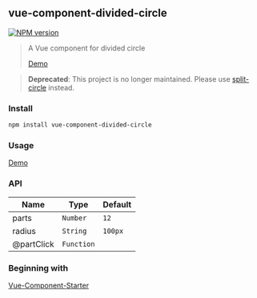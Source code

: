 ## vue-component-divided-circle

[![NPM version](https://img.shields.io/npm/v/vue-component-divided-circle)](https://www.npmjs.com/package/vue-component-divided-circle)

> A Vue component for divided circle
>
> [Demo](https://byronogis.github.io/vue-component-divided-circle/)

> **Deprecated**: This project is no longer maintained. Please use [split-circle](https://github.com/byronOgis/split-circle) instead.

### Install

```bash
npm install vue-component-divided-circle
```

### Usage

[Demo](./demo//App.vue)

### API

| Name | Type | Default |
| --- | --- | --- |
| parts | `Number` | `12` |
| radius | `String` | `100px` |
| @partClick | `Function` |  |

### Beginning with

[Vue-Component-Starter](https://github.com/peterroe/un/tree/main/templates/vue-component-starter)
